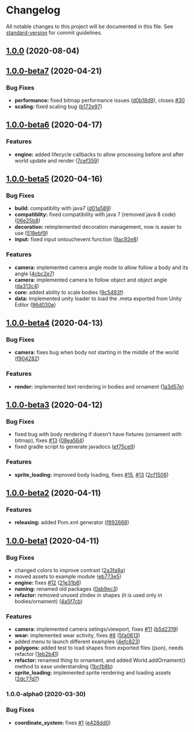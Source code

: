 # Changelog

All notable changes to this project will be documented in this file. See [standard-version](https://github.com/conventional-changelog/standard-version) for commit guidelines.

## [1.0.0](https://github.com/TocappGames/wearkit/compare/v1.0.0-beta8...v1.0.0) (2020-08-04)



## [1.0.0-beta7](https://github.com/TocappGames/wearkit/compare/v1.0.0-beta6...v1.0.0-beta7) (2020-04-21)


### Bug Fixes

* **performance:** fixed bitmap performance issues ([d0b18d9](https://github.com/TocappGames/wearkit/commit/d0b18d9)), closes [#30](https://github.com/TocappGames/wearkit/issues/30)
* **scaling:** fixed scaling bug ([b172e97](https://github.com/TocappGames/wearkit/commit/b172e97))



## [1.0.0-beta6](https://github.com/TocappGames/wearkit/compare/v1.0.0-beta5...v1.0.0-beta6) (2020-04-17)


### Features

* **engine:** added lifecycle callbacks to allow processing before and after world update and render ([7cef359](https://github.com/TocappGames/wearkit/commit/7cef359))



## [1.0.0-beta5](https://github.com/TocappGames/wearkit/compare/v1.0.0-beta4...v1.0.0-beta5) (2020-04-16)


### Bug Fixes

* **build:** compatiblity with java7 ([d01a589](https://github.com/TocappGames/wearkit/commit/d01a589))
* **compatiblity:** fixed compatibility with java 7 (removed java 8 code) ([06e25b8](https://github.com/TocappGames/wearkit/commit/06e25b8))
* **decoration:** reimplemented decoration management, now is easier to use ([518ebf9](https://github.com/TocappGames/wearkit/commit/518ebf9))
* **input:** fixed input ontouchevent function ([9ac92e8](https://github.com/TocappGames/wearkit/commit/9ac92e8))


### Features

* **camera:** implemented camera angle mode to allow follow a body and its angle ([4cbc2e7](https://github.com/TocappGames/wearkit/commit/4cbc2e7))
* **camera:** implemented camera to follow object and object angle ([da313c4](https://github.com/TocappGames/wearkit/commit/da313c4))
* **core:** added ability to scale bodies ([9c5493f](https://github.com/TocappGames/wearkit/commit/9c5493f))
* **data:** implemented unity loader to load the .meta exported from Unity Editor ([96d030e](https://github.com/TocappGames/wearkit/commit/96d030e))



## [1.0.0-beta4](https://github.com/TocappGames/wearkit/compare/v1.0.0-beta3...v1.0.0-beta4) (2020-04-13)


### Bug Fixes

* **camera:** fixes bug when body not starting in the middle of the world ([f904282](https://github.com/TocappGames/wearkit/commit/f904282))


### Features

* **render:** implemented text rendering in bodies and ornament ([1a3d57e](https://github.com/TocappGames/wearkit/commit/1a3d57e))



## [1.0.0-beta3](https://github.com/TocappGames/wearkit/compare/v1.0.0-beta2...v1.0.0-beta3) (2020-04-12)


### Bug Fixes

* fixed bug with body rendering if doesn't have fixtures (ornament with bitmap), fixes [#13](https://github.com/TocappGames/wearkit/issues/13) ([08ea564](https://github.com/TocappGames/wearkit/commit/08ea564))
* fixed gradle script to generate javadocs ([ef75ce9](https://github.com/TocappGames/wearkit/commit/ef75ce9))


### Features

* **sprite_loading:** improved body loading, fixes [#15](https://github.com/TocappGames/wearkit/issues/15), [#13](https://github.com/TocappGames/wearkit/issues/13) ([2cf1506](https://github.com/TocappGames/wearkit/commit/2cf1506))



## [1.0.0-beta2](https://github.com/TocappGames/wearkit/compare/v1.0.0-beta1...v1.0.0-beta2) (2020-04-11)


### Features

* **releasing:** added Pom.xml generator ([f892668](https://github.com/TocappGames/wearkit/commit/f892668))



## [1.0.0-beta1](https://github.com/TocappGames/wearkit/compare/v1.0.0-alpha0...v1.0.0-beta1) (2020-04-11)


### Bug Fixes

* changed colors to improve contrast ([2a3fa9a](https://github.com/TocappGames/wearkit/commit/2a3fa9a))
* moved assets to example module ([eb773e5](https://github.com/TocappGames/wearkit/commit/eb773e5))
* **engine:** fixes [#12](https://github.com/TocappGames/wearkit/issues/12) ([21e31b8](https://github.com/TocappGames/wearkit/commit/21e31b8))
* **naming:** renamed old packages ([0ab9ec3](https://github.com/TocappGames/wearkit/commit/0ab9ec3))
* **refactor:** removed unused zIndex in shapes (it is used only in bodies/ornament) ([4a5f7cb](https://github.com/TocappGames/wearkit/commit/4a5f7cb))


### Features

* **camera:** implemented camera setings/viewport, fixes [#11](https://github.com/TocappGames/wearkit/issues/11) ([b5d2319](https://github.com/TocappGames/wearkit/commit/b5d2319))
* **wear:** implemented wear activity, fixes [#8](https://github.com/TocappGames/wearkit/issues/8) ([5fa0613](https://github.com/TocappGames/wearkit/commit/5fa0613))
* added menu to launch different examples ([4efc823](https://github.com/TocappGames/wearkit/commit/4efc823))
* **polygons:** added test to load shapes from exported files (json), needs refactor ([1eb2b41](https://github.com/TocappGames/wearkit/commit/1eb2b41))
* **refactor:** renamed thing to ornament, and added World.addOrnament() method to ease understanding ([1bcfb8b](https://github.com/TocappGames/wearkit/commit/1bcfb8b))
* **sprite_loading:** implemented sprite rendering and loading assets ([2dc77d7](https://github.com/TocappGames/wearkit/commit/2dc77d7))



### 1.0.0-alpha0 (2020-03-30)


### Bug Fixes

* **coordinate_system:** fixes [#1](https://github.com/TocappGames/wearkit/issues/1) ([e428dd0](https://github.com/TocappGames/wearkit/commit/e428dd0))
